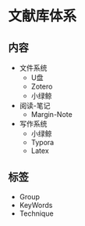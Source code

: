 # 文献库体系

## 内容

- 文件系统
  - U盘
  - Zotero
  - 小绿鲸
- 阅读-笔记
  - Margin-Note
- 写作系统
  - 小绿鲸
  - Typora
  - Latex

## 标签

- Group
- KeyWords
- Technique


